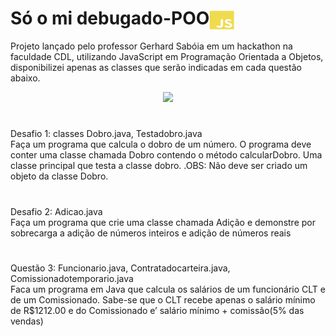 # Só o mi debugado-POO<img align="center" alt="Gut-Js" height="30" width="40" src="https://raw.githubusercontent.com/devicons/devicon/master/icons/javascript/javascript-plain.svg">

Projeto lançado pelo professor Gerhard Sabóia em um hackathon na faculdade CDL, utilizando JavaScript em Programação Orientada a Objetos, disponibilizei apenas as classes que serão indicadas em cada questão abaixo.

<div align="center">
<img src="https://user-images.githubusercontent.com/89606273/175608300-64637ca8-cdd7-48cc-9ff6-0b0d7ef79905.png" width="200px" />
</div>

#
Desafio 1: classes Dobro.java, Testadobro.java <br>
Faça um programa que calcula o dobro de um número. O programa 
deve conter uma classe chamada Dobro contendo o método 
calcularDobro. Uma classe principal que testa a classe dobro.
.OBS: Não deve ser criado um objeto da classe Dobro.<br>
#
Desafio 2: Adicao.java <br>
Faça um programa que crie uma classe chamada Adição e demonstre 
por sobrecarga a adição de números inteiros e adição de números reais<br>
#
Questão 3: Funcionario.java, Contratadocarteira.java, Comissionadotemporario.java <br>Faca um programa em Java que calcula os salários de um funcionário CLT e de um Comissionado. Sabe-se que o CLT recebe apenas o salário mínimo de R$1212.00 e do Comissionado e’ salário mínimo + comissão(5% das vendas)<br>
#
